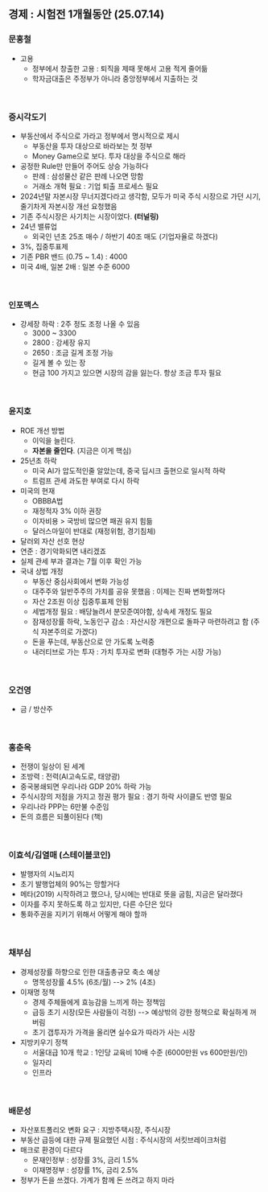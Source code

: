 ## 경제 : 시험전 1개월동안 (25.07.14)

### 문홍철
- 고용 
  - 정부에서 창출한 고용 : 퇴직을 제때 못해서 고용 적게 줄어듦
  - 학자금대출은 주정부가 아니라 중앙정부에서 지출하는 것 
<br>

### 증시각도기
- 부동산에서 주식으로 가라고 정부에서 명시적으로 제시
  - 부동산을 투자 대상으로 바라보는 첫 정부
  - Money Game으로 보다. 투자 대상을 주식으로 해라
- 공정한 Rule만 만들어 주어도 상승 가능하다
  - 판례 : 삼성물산 같은 판례 나오면 망함
  - 거래소 개혁 필요 : 기업 퇴출 프로세스 필요
- 2024년말 자본시장 무너지겠다라고 생각함, 모두가 미국 주식 시장으로 가던 시기, 줄기차게 자본시장 개선 요청했음
- 기존 주식시장은 사기치는 시장이었다. **(터널링)**
- 24년 밸류업
  - 외국인 년초 25조 매수 / 하반기 40조 매도 (기업자율로 하겠다)
- 3%, 집중투표제
- 기존 PBR 밴드 (0.75 ~ 1.4) : 4000
- 미국 4배, 일본 2배 : 일본 수준 6000
<br>

### 인포맥스
- 강세장 하락 : 2주 정도 조정 나올 수 있음
  - 3000 ~ 3300
  - 2800 : 강세장 유지
  - 2650 : 조금 길게 조정 가능
  - 길게 볼 수 있는 장
  - 현금 100 가지고 있으면 시장의 감을 잃는다. 항상 조금 투자 필요
<br>

### 윤지호
- ROE 개선 방법
  - 이익을 늘린다. 
  - **자본을 줄인다**. (지금은 이게 핵심)
- 25년초 하락
  - 미국 AI가 압도적인줄 알았는데, 중국 딥시크 출현으로 일시적 하락
  - 트럼프 관세 과도한 부여로 다시 하락
- 미국의 현재
  - OBBBA법
  - 재정적자 3% 이하 권장
  - 이자비용 > 국방비 많으면 패권 유지 힘듦
  - 달러스마일이 반대로 (재정위험, 경기침체)
- 달러외 자산 선호 현상
- 연준 : 경기악화되면 내리겠죠
- 실제 관세 부과 결과는 7월 이후 확인 가능
- 국내 상법 개정
  - 부동산 중심사회에서 변화 가능성
  - 대주주와 일반주주의 가치를 공유 못했음 : 이제는 진짜 변화할꺼다
  - 자산 2조원 이상 집중투표제 안됨
  - 세법개정 필요 : 배당늘려서 분모준여야함, 상속세 개정도 필요 
  - 잠재성장률 하락, 노동인구 감소 : 자산시장 개편으로 돌파구 마련하려고 함 (주식 자본주의로 가겠다)
  - 돈을 푸는데, 부동산으로 안 가도록 노력중
  - 내러티브로 가는 투자 : 가치 투자로 변화 (대형주 가는 시장 가능)
<br>

### 오건영
- 금 / 방산주
<br>

### 홍춘옥
- 전쟁이 일상이 된 세계
- 조방력 : 전력(AI고속도로, 태양광)
- 중국봉쇄되면 우리나라 GDP 20% 하락 가능
- 주식시장의 저점을 가지고 정권 평가 필요 : 경기 하락 사이클도 반영 필요
- 우리나라 PPP는 6만불 수준임
- 돈의 흐름은 되풀이된다 (책)
<br>

### 이효석/김열매 (스테이블코인)
- 발행자의 시뇨리지
- 초기 발행업체의 90%는 망할거다
- 메타(2019) 시작하려고 했으나, 당시에는 반대로 뜻을 굽힘, 지금은 달라졌다
- 이자를 주지 못하도록 하고 있지만, 다른 수단은 있다
- 통화주권을 지키기 위해서 어떻게 해야 할까
<br>

### 채부심
- 경제성장률 하향으로 인한 대출총규모 축소 예상
  - 명목성장률 4.5% (6조/월) --> 2% (4조)
- 이재명 정책
  - 경제 주체들에게 효능감을 느끼게 하는 정책임
  - 급등 초기 시장(모든 사람들이 걱정) --> 예상밖의 강한 정책으로 확실하게 꺼버림
  - 초기 갭투자가 가격을 올리면 실수요가 따라가 사는 시장
- 지방키우기 정책
  - 서울대급 10개 학교 : 1인당 교육비 10배 수준 (6000만원 vs 600만원/인)
  - 일자리
  - 인프라
<br>

### 배문성
- 자산포트폴리오 변화 요구 : 지방주택시장, 주식시장
- 부동산 급등에 대한 규제 필요했던 시점 : 주식시장의 서킷브레이크처럼
- 매크로 환경이 다르다
  - 문재인정부 : 성장률 3%, 금리 1.5%
  - 이재명정부 : 성장률 1%, 금리 2.5%
- 정부가 돈을 쓰겠다. 가계가 함께 돈 쓰려고 하지 마라 
<br>
